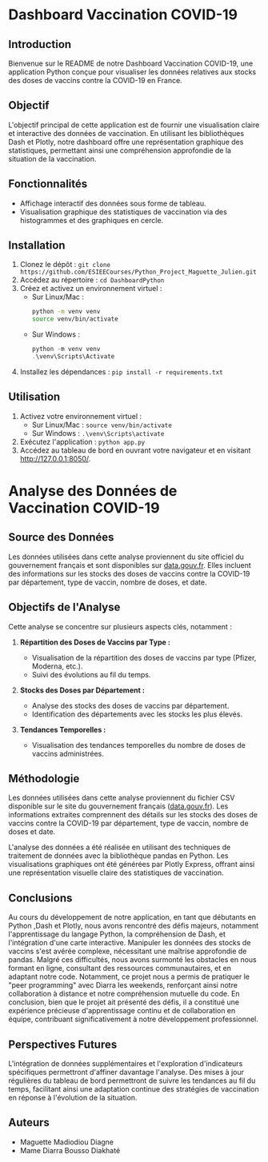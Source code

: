 # Dashboard Vaccination COVID-19

## Introduction
Bienvenue sur le README de notre Dashboard Vaccination COVID-19, une application Python conçue pour visualiser les données relatives aux stocks des doses de vaccins contre la COVID-19 en France.

## Objectif
L'objectif principal de cette application est de fournir une visualisation claire et interactive des données de vaccination. En utilisant les bibliothèques Dash et Plotly, notre dashboard offre une représentation graphique des statistiques, permettant ainsi une compréhension approfondie de la situation de la vaccination.

## Fonctionnalités
- Affichage interactif des données sous forme de tableau.
- Visualisation graphique des statistiques de vaccination via des histogrammes et des graphiques en cercle.

## Installation
1. Clonez le dépôt : `git clone https://github.com/ESIEECourses/Python_Project_Maguette_Julien.git`
2. Accédez au répertoire : `cd DashboardPython`
3. Créez et activez un environnement virtuel :
   - Sur Linux/Mac :
     ```bash
     python -m venv venv
     source venv/bin/activate
     ```
   - Sur Windows :
     ```powershell
     python -m venv venv
     .\venv\Scripts\Activate
     ```
4. Installez les dépendances : `pip install -r requirements.txt`

## Utilisation
1. Activez votre environnement virtuel :
   - Sur Linux/Mac : `source venv/bin/activate`
   - Sur Windows : `.\venv\Scripts\activate`
2. Exécutez l'application : `python app.py`
3. Accédez au tableau de bord en ouvrant votre navigateur et en visitant http://127.0.0.1:8050/.


# Analyse des Données de Vaccination COVID-19

## Source des Données
Les données utilisées dans cette analyse proviennent du site officiel du gouvernement français et sont disponibles sur [data.gouv.fr](https://www.data.gouv.fr/fr/datasets/donnees-relatives-aux-stocks-des-doses-de-vaccins-contre-la-covid-19/). Elles incluent des informations sur les stocks des doses de vaccins contre la COVID-19 par département, type de vaccin, nombre de doses, et date.

## Objectifs de l'Analyse
Cette analyse se concentre sur plusieurs aspects clés, notamment :

1. **Répartition des Doses de Vaccins par Type :**
   - Visualisation de la répartition des doses de vaccins par type (Pfizer, Moderna, etc.).
   - Suivi des évolutions au fil du temps.

2. **Stocks des Doses par Département :**
   - Analyse des stocks des doses de vaccins par département.
   - Identification des départements avec les stocks les plus élevés.

3. **Tendances Temporelles :**
   - Visualisation des tendances temporelles du nombre de doses de vaccins administrées.

## Méthodologie
Les données utilisées dans cette analyse proviennent du fichier CSV disponible sur le site du gouvernement français ([data.gouv.fr](https://www.data.gouv.fr/fr/datasets/donnees-relatives-aux-stocks-des-doses-de-vaccins-contre-la-covid-19/)). Les informations extraites comprennent des détails sur les stocks des doses de vaccins contre la COVID-19 par département, type de vaccin, nombre de doses et date.

L'analyse des données a été réalisée en utilisant des techniques de traitement de données avec la bibliothèque pandas en Python. Les visualisations graphiques ont été générées par Plotly Express, offrant ainsi une représentation visuelle claire des statistiques de vaccination.

## Conclusions
Au cours du développement de notre application, en tant que débutants en Python ,Dash et Plotly, nous avons rencontré des défis majeurs, notamment l'apprentissage du langage Python, la compréhension de Dash, et l'intégration d'une carte interactive. Manipuler les données des stocks de vaccins s'est avérée complexe, nécessitant une maîtrise approfondie de pandas. Malgré ces difficultés, nous avons surmonté les obstacles en nous formant en ligne, consultant des ressources communautaires, et en adaptant notre code. Notamment, ce projet nous a permis de pratiquer le "peer programming" avec Diarra les weekends, renforçant ainsi notre collaboration à distance et notre compréhension mutuelle du code. En conclusion, bien que le projet ait présenté des défis, il a constitué une expérience précieuse d'apprentissage continu et de collaboration en équipe, contribuant significativement à notre développement professionnel.


## Perspectives Futures
L'intégration de données supplémentaires et l'exploration d'indicateurs spécifiques permettront d'affiner davantage l'analyse. Des mises à jour régulières du tableau de bord permettront de suivre les tendances au fil du temps, facilitant ainsi une adaptation continue des stratégies de vaccination en réponse à l'évolution de la situation.

## Auteurs
- Maguette Madiodiou Diagne 
- Mame Diarra Bousso Diakhaté 
